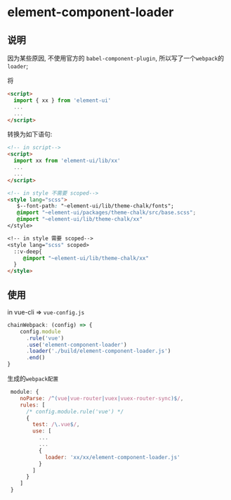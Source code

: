 # element-component-loader

## 说明

因为某些原因, 不使用官方的 `babel-component-plugin`,  所以写了一个`webpack`的`loader`;

将
```html
<script>
  import { xx } from 'element-ui'
  ...
  ...
</script>
```
转换为如下语句:

```html
<!-- in script-->
<script>
  import xx from 'element-ui/lib/xx'
  ...
  ...
</script>

<!-- in style 不需要 scoped-->
<style lang="scss">
   $--font-path: "~element-ui/lib/theme-chalk/fonts";
   @import "~element-ui/packages/theme-chalk/src/base.scss";
   @import "~element-ui/lib/theme-chalk/xx"
</style>

<!-- in style 需要 scoped-->
<style lang="scss" scoped>
  ::v-deep{
     @import "~element-ui/lib/theme-chalk/xx"
  }
</style>
```

## 使用

in vue-cli =>  `vue-config.js`
```javascript
chainWebpack: (config) => {
    config.module
      .rule('vue')
      .use('element-component-loader')
      .loader('./build/element-component-loader.js')
      .end()
}
```
生成的`webpack配置`
```javascript
 module: {
    noParse: /^(vue|vue-router|vuex|vuex-router-sync)$/,
    rules: [
      /* config.module.rule('vue') */
      {
        test: /\.vue$/,
        use: [
          ...
          ...
          {
            loader: 'xx/xx/element-component-loader.js'
          }
        ]
      }
    ]
 }
```
